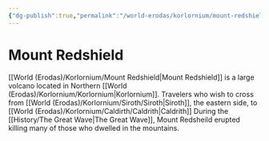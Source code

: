 ```yaml
---
{"dg-publish":true,"permalink":"/world-erodas/korlornium/mount-redshield/","created":"2025-02-25T11:06:34.631-07:00"}
---
```


# Mount Redshield 
[[World (Erodas)/Korlornium/Mount Redshield\|Mount Redshield]] is a large volcano located in Northern [[World (Erodas)/Korlornium/Korlornium\|Korlornium]]. Travelers who wish to cross from [[World (Erodas)/Korlornium/Siroth/Siroth\|Siroth]], the eastern side, to [[World (Erodas)/Korlornium/Caldirth/Caldrith\|Caldrith]]
During the [[History/The Great Wave\|The Great Wave]], Mount Redsheild erupted killing many of those who dwelled in the mountains. 
